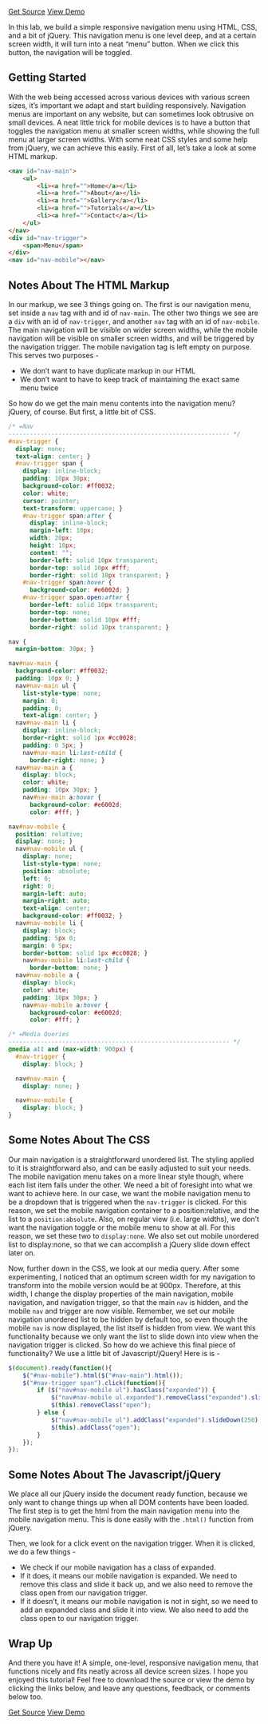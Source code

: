 <p class="text-align--center">
<a href="http://callmenick.com/_development/simple-responsive-navigation/simple-responsive-navigation.zip" class="button button--inline-block button--medium">Get Source</a>
<a href="http://callmenick.com/_development/simple-responsive-navigation/" class="button button--inline-block button--medium">View Demo</a>
</p>

In this lab, we build a simple responsive navigation menu using HTML, CSS, and a bit of jQuery. This navigation menu is one level deep, and at a certain screen width, it will turn into a neat “menu” button. When we click this button, the navigation will be toggled.

## Getting Started

With the web being accessed across various devices with various screen sizes, it’s important we adapt and start building responsively. Navigation menus are important on any website, but can sometimes look obtrusive on small devices. A neat little trick for mobile devices is to have a button that toggles the navigation menu at smaller screen widths, while showing the full menu at larger screen widths. With some neat CSS styles and some help from jQuery, we can achieve this easily. First of all, let’s take a look at some HTML markup.

```html
<nav id="nav-main">
    <ul>
        <li><a href="">Home</a></li>
        <li><a href="">About</a></li>
        <li><a href="">Gallery</a></li>
        <li><a href="">Tutorials</a></li>
        <li><a href="">Contact</a></li>
    </ul>
</nav>
<div id="nav-trigger">
    <span>Menu</span>
</div>
<nav id="nav-mobile"></nav>
```

## Notes About The HTML Markup

In our markup, we see 3 things going on. The first is our navigation menu, set inside a `nav` tag with and id of `nav-main`. The other two things we see are a `div` with an id of `nav-trigger`, and another `nav` tag with an id of `nav-mobile`. The main navigation will be visible on wider screen widths, while the mobile navigation will be visible on smaller screen widths, and will be triggered by the navigation trigger. The mobile navigation tag is left empty on purpose. This serves two purposes -

* We don’t want to have duplicate markup in our HTML
* We don’t want to have to keep track of maintaining the exact same menu twice

So how do we get the main menu contents into the navigation menu? jQuery, of course. But first, a little bit of CSS.

```css
/* =Nav
-------------------------------------------------------------- */
#nav-trigger {
  display: none;
  text-align: center; }
  #nav-trigger span {
    display: inline-block;
    padding: 10px 30px;
    background-color: #ff0032;
    color: white;
    cursor: pointer;
    text-transform: uppercase; }
    #nav-trigger span:after {
      display: inline-block;
      margin-left: 10px;
      width: 20px;
      height: 10px;
      content: "";
      border-left: solid 10px transparent;
      border-top: solid 10px #fff;
      border-right: solid 10px transparent; }
    #nav-trigger span:hover {
      background-color: #e6002d; }
    #nav-trigger span.open:after {
      border-left: solid 10px transparent;
      border-top: none;
      border-bottom: solid 10px #fff;
      border-right: solid 10px transparent; }

nav {
  margin-bottom: 30px; }

nav#nav-main {
  background-color: #ff0032;
  padding: 10px 0; }
  nav#nav-main ul {
    list-style-type: none;
    margin: 0;
    padding: 0;
    text-align: center; }
  nav#nav-main li {
    display: inline-block;
    border-right: solid 1px #cc0028;
    padding: 0 5px; }
    nav#nav-main li:last-child {
      border-right: none; }
  nav#nav-main a {
    display: block;
    color: white;
    padding: 10px 30px; }
    nav#nav-main a:hover {
      background-color: #e6002d;
      color: #fff; }

nav#nav-mobile {
  position: relative;
  display: none; }
  nav#nav-mobile ul {
    display: none;
    list-style-type: none;
    position: absolute;
    left: 0;
    right: 0;
    margin-left: auto;
    margin-right: auto;
    text-align: center;
    background-color: #ff0032; }
  nav#nav-mobile li {
    display: block;
    padding: 5px 0;
    margin: 0 5px;
    border-bottom: solid 1px #cc0028; }
    nav#nav-mobile li:last-child {
      border-bottom: none; }
  nav#nav-mobile a {
    display: block;
    color: white;
    padding: 10px 30px; }
    nav#nav-mobile a:hover {
      background-color: #e6002d;
      color: #fff; }

/* =Media Queries
-------------------------------------------------------------- */
@media all and (max-width: 900px) {
  #nav-trigger {
    display: block; }

  nav#nav-main {
    display: none; }

  nav#nav-mobile {
    display: block; }
}
```

## Some Notes About The CSS

Our main navigation is a straightforward unordered list. The styling applied to it is straightforward also, and can be easily adjusted to suit your needs. The mobile navigation menu takes on a more linear style though, where each list item falls under the other. We need a bit of foresight into what we want to achieve here. In our case, we want the mobile navigation menu to be a dropdown that is triggered when the `nav-trigger` is clicked. For this reason, we set the mobile navigation container to a position:relative, and the list to a `position:absolute`. Also, on regular view (i.e. large widths), we don’t want the navigation toggle or the mobile menu to show at all. For this reason, we set these two to `display:none`. We also set out mobile unordered list to display:none, so that we can accomplish a jQuery slide down effect later on.

Now, further down in the CSS, we look at our media query. After some experimenting, I noticed that an optimum screen width for my navigation to transform into the mobile version would be at 900px. Therefore, at this width, I change the display properties of the main navigation, mobile navigation, and navigation trigger, so that the main `nav` is hidden, and the mobile `nav` and trigger are now visible. Remember, we set our mobile navigation unordered list to be hidden by default too, so even though the mobile `nav` is now displayed, the list itself is hidden from view. We want this functionality because we only want the list to slide down into view when the navigation trigger is clicked. So how do we achieve this final piece of functionality? We use a little bit of Javascript/jQuery! Here is is -

```javascript
$(document).ready(function(){
    $("#nav-mobile").html($("#nav-main").html());
    $("#nav-trigger span").click(function(){
        if ($("nav#nav-mobile ul").hasClass("expanded")) {
            $("nav#nav-mobile ul.expanded").removeClass("expanded").slideUp(250);
            $(this).removeClass("open");
        } else {
            $("nav#nav-mobile ul").addClass("expanded").slideDown(250);
            $(this).addClass("open");
        }
    });
});
```

## Some Notes About The Javascript/jQuery

We place all our jQuery inside the document ready function, because we only want to change things up when all DOM contents have been loaded. The first step is to get the html from the main navigation menu into the mobile navigation menu. This is done easily with the `.html()`  function from jQuery.

Then, we look for a click event on the navigation trigger. When it is clicked, we do a few things -

* We check if our mobile navigation has a class of expanded.
* If it does, it means our mobile navigation is expanded. We need to remove this class and slide it back up, and we also need to remove the class open from our navigation trigger.
* If it doesn’t, it means our mobile navigation is not in sight, so we need to add an expanded class and slide it into view. We also need to add the class open to our navigation trigger.

## Wrap Up

And there you have it! A simple, one-level, responsive navigation menu, that functions nicely and fits neatly across all device screen sizes. I hope you enjoyed this tutorial! Feel free to download the source or view the demo by clicking the links below, and leave any questions, feedback, or comments below too.

<p class="text-align--center">
<a href="http://callmenick.com/_development/simple-responsive-navigation/simple-responsive-navigation.zip" class="button button--inline-block button--medium">Get Source</a>
<a href="http://callmenick.com/_development/simple-responsive-navigation/" class="button button--inline-block button--medium">View Demo</a>
</p>